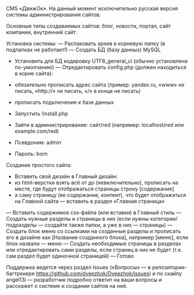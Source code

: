 CMS «ДвижОк». 
На данный момент исключительно русская версия системы администрирования сайтов. 

Основные типы создаваемых сайтов: блог, новости, портал, сайт компании, внутренний сайт. 

Установка системы: 
— Распаковать архив в корневую папку (в подпапках не работает!)
— Создать БД (базу данных) MySQL
- Установить для БД кодировку UTF8_general_ci (обычно установлена по-умолчанию)
— Отредактировать config.php (должен находиться в корне сайта):
- обязательно прописать адрес сайта (пример: yandex.ru, «www» не писать, «http://» не писать, «/» в конце не писать)
- прописать подключение к базе данных

- Запустить !install.php
- Зайти в администрирование: сайт/red (например: localhost/red или example.com/red)
- Псевдоним: admin
- Пароль: born

Создание простого сайта:
- Вставить свой дизайн в Главный дизайн:
- из html-верстки взять всё от <body> до </body> (невключительно), прописать на месте, где будут отображаться страницы строку [содержание]
- а саму страницу (ее содержание, контент), что будет отображаться на Главной сайта — вставить в раздел «Главная страница»

— Вставить содержимое css-файла (или вставки) в Главный стиль
— Создать нужные разделы и страницы в них (если нужны категории/подразделы — создайте также папки, а уже в них — страницы)
— Создать блок меню со ссылками на созданные разделы и прописать его в дизайне как [Название созданного блока], например [меню], если блок назвали — меню
— Создать необходимые страницы в разделах или отредактировать сами разделы, если страниц в них не будет (т.е. сам раздел будет одиночной страницей)
— Готово

Поддержка ведется через раздел Issues («Вопросы» — в репозитории-багтрекере https://github.com/dveezhok/Dveezhok/issues) и по скайпу angel13i — разработчик подробно ответит на ваши вопросы и расскажет о системе и создании сайтов на ней.